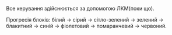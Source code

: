 Все керування здійснюється за допомогою ЛКМ(поки що).

Прогресія блоків: білий -> сірий -> сітло-зелений -> зелений -> блакитний -> синій -> фіолетовий -> помаранчевий -> червоний.
